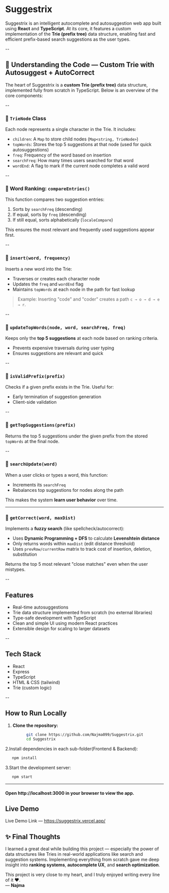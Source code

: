 # Suggestrix

Suggestrix is an intelligent autocomplete and autosuggestion web app built using **React** and **TypeScript**. At its core, it features a custom implementation of the **Trie (prefix tree)** data structure, enabling fast and efficient prefix-based search suggestions as the user types.

--
## 🧠 Understanding the Code — Custom Trie with Autosuggest + AutoCorrect

The heart of Suggestrix is a **custom Trie (prefix tree)** data structure, implemented fully from scratch in TypeScript. Below is an overview of the core components:

--

### 🔹 `TrieNode` Class

Each node represents a single character in the Trie. It includes:

- `children`: A `Map` to store child nodes (`Map<string, TrieNode>`)
- `topWords`: Stores the top 5 suggestions at that node (used for quick autosuggestions)
- `freq`: Frequency of the word based on insertion
- `searchFreq`: How many times users searched for that word
- `wordEnd`: A flag to mark if the current node completes a valid word

--

### 🔹 Word Ranking: `compareEntries()`

This function compares two suggestion entries:
1. Sorts by `searchFreq` (descending)
2. If equal, sorts by `freq` (descending)
3. If still equal, sorts alphabetically (`localeCompare`)

This ensures the most relevant and frequently used suggestions appear first.

--

### 🔹 `insert(word, frequency)`

Inserts a new word into the Trie:
- Traverses or creates each character node
- Updates the `freq` and `wordEnd` flag
- Maintains `topWords` at each node in the path for fast lookup

> Example: Inserting "code" and "coder" creates a path `c → o → d → e → r`.

--

### 🔹 `updateTopWords(node, word, searchFreq, freq)`

Keeps only the **top 5 suggestions** at each node based on ranking criteria.
- Prevents expensive traversals during user typing
- Ensures suggestions are relevant and quick

--

### 🔹 `isValidPrefix(prefix)`

Checks if a given prefix exists in the Trie. Useful for:
- Early termination of suggestion generation
- Client-side validation

--

### 🔹 `getTopSuggestions(prefix)`

Returns the top 5 suggestions under the given prefix from the stored `topWords` at the final node.

--

### 🔹 `searchUpdate(word)`

When a user clicks or types a word, this function:
- Increments its `searchFreq`
- Rebalances top suggestions for nodes along the path

This makes the system **learn user behavior** over time.

---

### 🔹 `getCorrect(word, maxDist)`

Implements a **fuzzy search** (like spellcheck/autocorrect):
- Uses **Dynamic Programming + DFS** to calculate **Levenshtein distance**
- Only returns words within `maxDist` (edit distance threshold)
- Uses `prevRow/currentRow` matrix to track cost of insertion, deletion, substitution

Returns the top 5 most relevant "close matches" even when the user mistypes.

--


## Features

- Real-time autosuggestions
- Trie data structure implemented from scratch (no external libraries)
- Type-safe development with TypeScript
- Clean and simple UI using modern React practices
- Extensible design for scaling to larger datasets

--

## Tech Stack

- React
- Express
- TypeScript
- HTML & CSS (tailwind)
- Trie (custom logic)

--

## How to Run Locally

1. **Clone the repository:**

   ```bash
         git clone https://github.com/Najma099/Suggestrix.git
         cd Suggestrix
   ```
2.Install dependencies in each sub-folder(Frontend & Backend):

   ```bash
      npm install
   ```
3.Start the development server:

   ```bash
      npm start
   ```
---
#### Open http://localhost:3000 in your browser to view the app.


## Live Demo
Live Demo Link — https://suggestrix.vercel.app/


## ✨ Final Thoughts

I learned a great deal while building this project — especially the power of data structures like Tries in real-world applications like search and suggestion systems. Implementing everything from scratch gave me deep insight into **ranking systems**, **autocomplete UX**, and **search optimization**.

This project is very close to my heart, and I truly enjoyed writing every line of it ‪‪❤︎‬.  
— **Najma**

